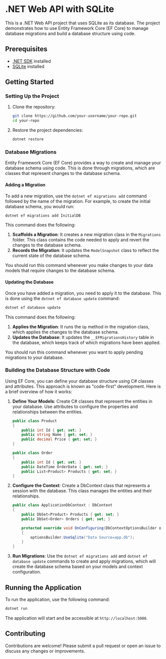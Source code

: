
# .NET Web API with SQLite

This is a .NET Web API project that uses SQLite as its database. The project demonstrates how to use Entity Framework Core (EF Core) to manage database migrations and build a database structure using code.

## Prerequisites

- [.NET SDK](https://dotnet.microsoft.com/download) installed
- [SQLite](https://www.sqlite.org/download.html) installed

## Getting Started

### Setting Up the Project

1. Clone the repository:

   ```sh
   git clone https://github.com/your-username/your-repo.git
   cd your-repo
   ```

2. Restore the project dependencies:

   ```sh
   dotnet restore
   ```

### Database Migrations

Entity Framework Core (EF Core) provides a way to create and manage your database schema using code. This is done through migrations, which are classes that represent changes to the database schema.

#### Adding a Migration

To add a new migration, use the `dotnet ef migrations add` command followed by the name of the migration. For example, to create the initial database schema, you would run:

```sh
dotnet ef migrations add InitialDB
```

This command does the following:

1. **Scaffolds a Migration**: It creates a new migration class in the `Migrations` folder. This class contains the code needed to apply and revert the changes to the database schema.
2. **Records the Migration**: It updates the `ModelSnapshot` class to reflect the current state of the database schema.

You should run this command whenever you make changes to your data models that require changes to the database schema.

#### Updating the Database

Once you have added a migration, you need to apply it to the database. This is done using the `dotnet ef database update` command:

```sh
dotnet ef database update
```

This command does the following:

1. **Applies the Migration**: It runs the `Up` method in the migration class, which applies the changes to the database schema.
2. **Updates the Database**: It updates the `__EFMigrationsHistory` table in the database, which keeps track of which migrations have been applied.

You should run this command whenever you want to apply pending migrations to your database.

### Building the Database Structure with Code

Using EF Core, you can define your database structure using C# classes and attributes. This approach is known as "code-first" development. Here is a brief overview of how it works:

1. **Define Your Models**: Create C# classes that represent the entities in your database. Use attributes to configure the properties and relationships between the entities.

   ```csharp
   public class Product
   {
       public int Id { get; set; }
       public string Name { get; set; }
       public decimal Price { get; set; }
   }

   public class Order
   {
       public int Id { get; set; }
       public DateTime OrderDate { get; set; }
       public List<Product> Products { get; set; }
   }
   ```

2. **Configure the Context**: Create a DbContext class that represents a session with the database. This class manages the entities and their relationships.

   ```csharp
   public class ApplicationDbContext : DbContext
   {
       public DbSet<Product> Products { get; set; }
       public DbSet<Order> Orders { get; set; }

       protected override void OnConfiguring(DbContextOptionsBuilder optionsBuilder)
       {
           optionsBuilder.UseSqlite("Data Source=app.db");
       }
   }
   ```

3. **Run Migrations**: Use the `dotnet ef migrations add` and `dotnet ef database update` commands to create and apply migrations, which will create the database schema based on your models and context configuration.

## Running the Application

To run the application, use the following command:

```sh
dotnet run
```

The application will start and be accessible at `http://localhost:5000`.

## Contributing

Contributions are welcome! Please submit a pull request or open an issue to discuss any changes or improvements.

